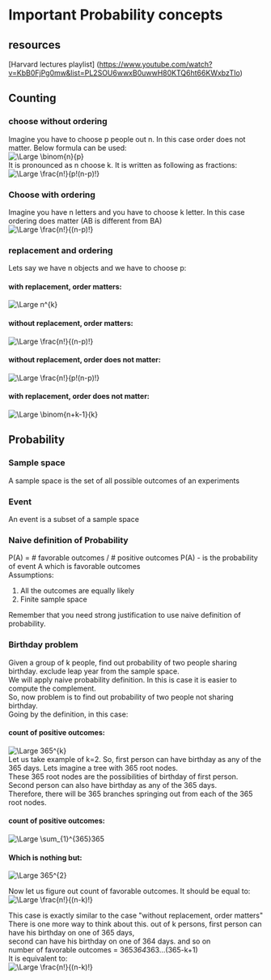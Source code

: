 # Important Probability concepts
## resources
[Harvard lectures playlist] (https://www.youtube.com/watch?v=KbB0FjPg0mw&list=PL2SOU6wwxB0uwwH80KTQ6ht66KWxbzTIo)


## Counting
### choose  without ordering
Imagine you have to choose p people out n. In this case order does not matter. Below formula can be used:  
![\Large \binom{n}{p}](https://latex.codecogs.com/svg.latex?\Large&space;\binom{n}{p})   
It is pronounced as n choose k. It is written as following as fractions:    
![\Large \frac{n!}{p!(n-p)!}](https://latex.codecogs.com/svg.latex?\Large&space;\frac{n!}{p!(n-p)!}) 
### Choose with ordering
Imagine you have n letters and you have to choose k letter. In this case ordering does matter (AB is different from BA)      
![\Large \frac{n!}{(n-p)!}](https://latex.codecogs.com/svg.latex?\Large&space;\frac{n!}{(n-p)!}) 

### replacement and ordering
Lets say we have n objects and we have to choose p:  
#### with replacement, order matters:  
![\Large n^{k}](https://latex.codecogs.com/svg.latex?\Large&space;n^{p})  
#### without replacement, order matters:  
![\Large \frac{n!}{(n-p)!}](https://latex.codecogs.com/svg.latex?\Large&space;\frac{n!}{(n-p)!}) 
#### without replacement, order does not matter:  
![\Large \frac{n!}{p!(n-p)!}](https://latex.codecogs.com/svg.latex?\Large&space;\frac{n!}{p!(n-p)!})  
#### with replacement, order does not matter:  
![\Large \binom{n+k-1}{k}](https://latex.codecogs.com/svg.latex?\Large&space;\binom{n+k-1}{k})   



## Probability
### Sample space
A sample space is the set of all possible outcomes of an experiments
### Event
An event is a subset of a sample space

### Naive definition of Probability
P(A) = # favorable outcomes / # positive outcomes
P(A) - is the probability of event A which is favorable outcomes  
Assumptions:  
1. All the outcomes are equally likely  
2. Finite sample space  

Remember that you need strong justification to use naive definition of probability.

### Birthday problem
Given a group of k people, find out probability of two people sharing birthday. exclude leap year from the sample space.  
We will apply naive probability definition. In this is case it is easier to compute the complement.  
So, now problem is to find out probability of two people not sharing birthday.  
Going by the definition, in this case:    
#### count of positive outcomes:
![\Large 365^{k}](https://latex.codecogs.com/svg.latex?\Large&space;365^{k})  
Let us take example of k=2. So, first person can have birthday as any of the 365 days. Lets imagine a tree with 365 root nodes.  
These 365 root nodes are the possibilities of birthday of first person. Second person can also have birthday as any of the 365 days.  
Therefore, there will be 365 branches springing out from each of the 365 root nodes. 
#### count of positive outcomes:       
![\Large \sum_{1}^{365}365](https://latex.codecogs.com/svg.latex?\Large&space;\sum_{1}^{365}365)  
#### Which is nothing but:   
![\Large 365^{2}](https://latex.codecogs.com/svg.latex?\Large&space;365^{2})  

Now let us figure out count of favorable outcomes. It should be equal to:  
![\Large \frac{n!}{(n-k)!}](https://latex.codecogs.com/svg.latex?\Large&space;\frac{n!}{(n-k)!})  

This case is exactly similar to the case "without replacement, order matters"  
There is one more way to think about this. out of k persons, first person can  have his birthday on one of 365 days,  
second can have his birthday on one of 364 days. and so on  
number of favorable outcomes = 365*364*363...(365-k+1)  
It is equivalent to:  
![\Large \frac{n!}{(n-k)!}](https://latex.codecogs.com/svg.latex?\Large&space;\frac{n!}{(n-k)!})  

  





